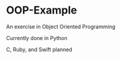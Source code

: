 # OOP-Example
An exercise in Object Oriented Programming

Currently done in Python

C, Ruby, and Swift planned
